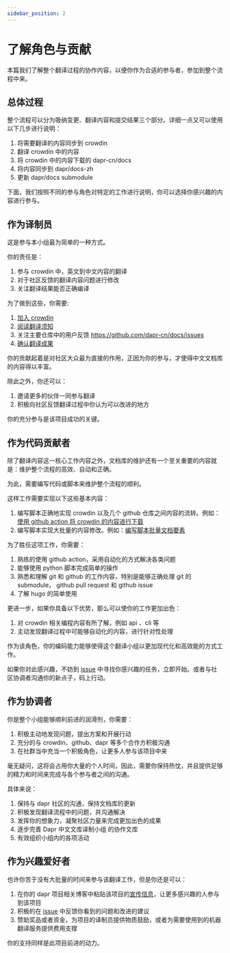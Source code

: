 ```yaml
---
sidebar_position: 2
---
```


# 了解角色与贡献

本篇我们了解整个翻译过程的协作内容，以便你作为合适的参与者，参加到整个流程中来。

## 总体过程

整个流程可以分为吸纳变更、翻译内容和提交结果三个部分。详细一点又可以使用以下几步进行说明：

1. 将需要翻译的内容同步到 crowdin
2. 翻译 crowdin 中的内容
3. 将 crowdin 中的内容下载的 dapr-cn/docs
4. 将内容同步到 dapr/docs-zh
5. 更新 dapr/docs submodule

下面，我们按照不同的参与角色对特定的工作进行说明，你可以选择你感兴趣的内容进行参与。

## 作为译制员

这是参与本小组最为简单的一种方式。

你的责任是：

1. 参与 crowdin 中，英文到中文内容的翻译
2. 对于社区反馈的翻译内容问题进行修改
3. 关注翻译结果能否正确编译

为了做到这些，你需要:

1. [加入 crowdin](join-crowdin)
2. [阅读翻译须知](notes-before-translation)
3. 关注主要仓库中的用户反馈 <https://github.com/dapr-cn/docs/issues>
4. [确认翻译成果](focus-on-result)

你的贡献起着是对社区大众最为直接的作用，正因为你的参与，才使得中文文档库的内容得以丰富。

除此之外，你还可以：

1. 邀请更多的伙伴一同参与翻译
2. 积极向社区反馈翻译过程中你认为可以改进的地方

你的充分参与是该项目成功的关键。

## 作为代码贡献者

除了翻译内容这一核心工作内容之外，文档库的维护还有一个至关重要的内容就是：维护整个流程的高效、自动和正确。

为此，需要编写代码或脚本来维护整个流程的顺利。

这样工作需要实现以下这些基本内容：

1. 编写脚本正确地实现 crowdin 以及几个 github 仓库之间内容的流转。例如：[使用 github action 将 crowdin 的内容进行下载](https://github.com/dapr-cn/docs/blob/main/.github/workflows/crowdin-download-v1.0.yml)
2. 编写脚本实现大批量的内容修改。例如：[编写脚本批量文档要素](https://github.com/dapr-cn/docs/issues/103)

为了胜任这项工作，你需要：

1. 熟练的使用 github action，采用自动化的方式解决各类问题
2. 能够使用 python 脚本完成简单的操作
3. 熟悉和理解 git 和 github 的工作内容，特别是能够正确处理 git 的 submodule， github pull request 和 github issue
4. 了解 hugo 的简单使用

更进一步，如果你具备以下优势，那么可以使你的工作更加出色：

1. 对 crowdin 相关编程内容有所了解，例如 api 、cli 等
2. 主动发现翻译过程中可能够自动化的内容，进行针对性处理

作为该角色，你的编码能力能够使得这个翻译小组以更加现代化和高效能的方式工作。

如果你对此感兴趣，不妨到 [issue](https://github.com/dapr-cn/docs/issues) 中寻找你感兴趣的任务，立即开始。或者与社区协调者沟通你的新点子，码上行动。

## 作为协调者

你是整个小组能够顺利前进的润滑剂，你需要：

1. 积极主动地发现问题，提出方案和开展行动
2. 充分的与 crowdin、github、dapr 等多个合作方积极沟通
3. 在社群当中充当一个积极角色，让更多人参与该项目中来

毫无疑问，这将会占用你大量的个人时间，因此，需要你保持热忱，并且提供足够的精力和时间来完成与各个参与者之间的沟通。

具体来说：

1. 保持与 dapr 社区的沟通，保持文档库的更新
2. 积极发现翻译流程中的问题，并沟通解决
3. 发挥你的想象力，凝聚社区力量来完成更加出色的成果
4. 逐步完善 Dapr 中文文库译制小组 的协作文库
5. 有效组织小组内的各项活动

## 作为兴趣爱好者

也许你苦于没有大批量的时间来参与该翻译工作，但是你还是可以：

1. 在你的 dapr 项目相关博客中粘贴该项目的[宣传信息](misc/blog-end.md)，让更多感兴趣的人参与到该项目
2. 积极的在 [issue](https://github.com/dapr-cn/docs/issues) 中反馈你看到的问题和改进的建议
3. 赞助奖品或者资金，为项目的译制员提供物质鼓励，或者为需要使用到的机器翻译服务提供费用支撑

你的支持同样是此项目前进的动力。